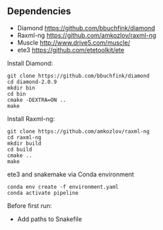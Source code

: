 ## Dependencies
- Diamond   https://github.com/bbuchfink/diamond
- Raxml-ng  https://github.com/amkozlov/raxml-ng
- Muscle    http://www.drive5.com/muscle/
- ete3      https://github.com/etetoolkit/ete

Install Diamond:
```
git clone https://github.com/bbuchfink/diamond
cd diamond-2.0.9
mkdir bin
cd bin
cmake -DEXTRA=ON ..
make
```

Install Raxml-ng:
```
git clone https://github.com/amkozlov/raxml-ng
cd raxml-ng
mkdir build
cd build
cmake ..
make
```

ete3 and snakemake via Conda environment
```
conda env create -f environment.yaml
conda activate pipeline
```

Before first run:
- Add paths to Snakefile